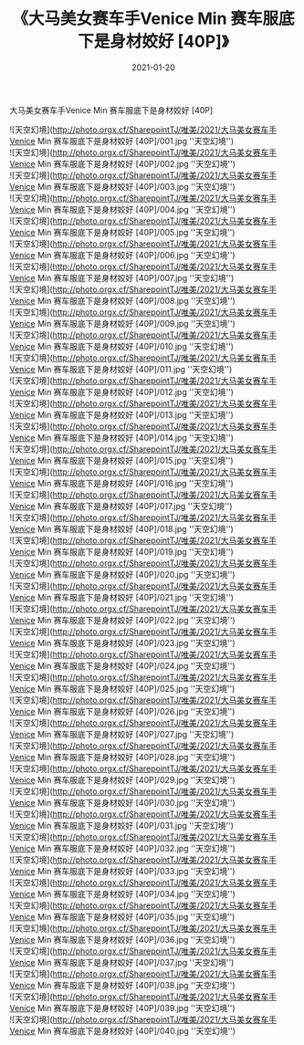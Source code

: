 ﻿---
layout: post
title:  《大马美女赛车手Venice Min 赛车服底下是身材姣好 [40P]》
date:   2021-01-20
img: http://photo.orgx.cf/SharepointTJ/唯美/2021/大马美女赛车手Venice Min 赛车服底下是身材姣好 [40P]/000.jpg
categories: [美女, 清纯, 唯美]
---

大马美女赛车手Venice Min 赛车服底下是身材姣好 [40P]



![天空幻境](http://photo.orgx.cf/SharepointTJ/唯美/2021/大马美女赛车手Venice Min 赛车服底下是身材姣好 [40P]/001.jpg ''天空幻境'') <br>
![天空幻境](http://photo.orgx.cf/SharepointTJ/唯美/2021/大马美女赛车手Venice Min 赛车服底下是身材姣好 [40P]/002.jpg ''天空幻境'') <br>
![天空幻境](http://photo.orgx.cf/SharepointTJ/唯美/2021/大马美女赛车手Venice Min 赛车服底下是身材姣好 [40P]/003.jpg ''天空幻境'') <br>
![天空幻境](http://photo.orgx.cf/SharepointTJ/唯美/2021/大马美女赛车手Venice Min 赛车服底下是身材姣好 [40P]/004.jpg ''天空幻境'') <br>
![天空幻境](http://photo.orgx.cf/SharepointTJ/唯美/2021/大马美女赛车手Venice Min 赛车服底下是身材姣好 [40P]/005.jpg ''天空幻境'') <br>
![天空幻境](http://photo.orgx.cf/SharepointTJ/唯美/2021/大马美女赛车手Venice Min 赛车服底下是身材姣好 [40P]/006.jpg ''天空幻境'') <br>
![天空幻境](http://photo.orgx.cf/SharepointTJ/唯美/2021/大马美女赛车手Venice Min 赛车服底下是身材姣好 [40P]/007.jpg ''天空幻境'') <br>
![天空幻境](http://photo.orgx.cf/SharepointTJ/唯美/2021/大马美女赛车手Venice Min 赛车服底下是身材姣好 [40P]/008.jpg ''天空幻境'') <br>
![天空幻境](http://photo.orgx.cf/SharepointTJ/唯美/2021/大马美女赛车手Venice Min 赛车服底下是身材姣好 [40P]/009.jpg ''天空幻境'') <br>
![天空幻境](http://photo.orgx.cf/SharepointTJ/唯美/2021/大马美女赛车手Venice Min 赛车服底下是身材姣好 [40P]/010.jpg ''天空幻境'') <br>
![天空幻境](http://photo.orgx.cf/SharepointTJ/唯美/2021/大马美女赛车手Venice Min 赛车服底下是身材姣好 [40P]/011.jpg ''天空幻境'') <br>
![天空幻境](http://photo.orgx.cf/SharepointTJ/唯美/2021/大马美女赛车手Venice Min 赛车服底下是身材姣好 [40P]/012.jpg ''天空幻境'') <br>
![天空幻境](http://photo.orgx.cf/SharepointTJ/唯美/2021/大马美女赛车手Venice Min 赛车服底下是身材姣好 [40P]/013.jpg ''天空幻境'') <br>
![天空幻境](http://photo.orgx.cf/SharepointTJ/唯美/2021/大马美女赛车手Venice Min 赛车服底下是身材姣好 [40P]/014.jpg ''天空幻境'') <br>
![天空幻境](http://photo.orgx.cf/SharepointTJ/唯美/2021/大马美女赛车手Venice Min 赛车服底下是身材姣好 [40P]/015.jpg ''天空幻境'') <br>
![天空幻境](http://photo.orgx.cf/SharepointTJ/唯美/2021/大马美女赛车手Venice Min 赛车服底下是身材姣好 [40P]/016.jpg ''天空幻境'') <br>
![天空幻境](http://photo.orgx.cf/SharepointTJ/唯美/2021/大马美女赛车手Venice Min 赛车服底下是身材姣好 [40P]/017.jpg ''天空幻境'') <br>
![天空幻境](http://photo.orgx.cf/SharepointTJ/唯美/2021/大马美女赛车手Venice Min 赛车服底下是身材姣好 [40P]/018.jpg ''天空幻境'') <br>
![天空幻境](http://photo.orgx.cf/SharepointTJ/唯美/2021/大马美女赛车手Venice Min 赛车服底下是身材姣好 [40P]/019.jpg ''天空幻境'') <br>
![天空幻境](http://photo.orgx.cf/SharepointTJ/唯美/2021/大马美女赛车手Venice Min 赛车服底下是身材姣好 [40P]/020.jpg ''天空幻境'') <br>
![天空幻境](http://photo.orgx.cf/SharepointTJ/唯美/2021/大马美女赛车手Venice Min 赛车服底下是身材姣好 [40P]/021.jpg ''天空幻境'') <br>
![天空幻境](http://photo.orgx.cf/SharepointTJ/唯美/2021/大马美女赛车手Venice Min 赛车服底下是身材姣好 [40P]/022.jpg ''天空幻境'') <br>
![天空幻境](http://photo.orgx.cf/SharepointTJ/唯美/2021/大马美女赛车手Venice Min 赛车服底下是身材姣好 [40P]/023.jpg ''天空幻境'') <br>
![天空幻境](http://photo.orgx.cf/SharepointTJ/唯美/2021/大马美女赛车手Venice Min 赛车服底下是身材姣好 [40P]/024.jpg ''天空幻境'') <br>
![天空幻境](http://photo.orgx.cf/SharepointTJ/唯美/2021/大马美女赛车手Venice Min 赛车服底下是身材姣好 [40P]/025.jpg ''天空幻境'') <br>
![天空幻境](http://photo.orgx.cf/SharepointTJ/唯美/2021/大马美女赛车手Venice Min 赛车服底下是身材姣好 [40P]/026.jpg ''天空幻境'') <br>
![天空幻境](http://photo.orgx.cf/SharepointTJ/唯美/2021/大马美女赛车手Venice Min 赛车服底下是身材姣好 [40P]/027.jpg ''天空幻境'') <br>
![天空幻境](http://photo.orgx.cf/SharepointTJ/唯美/2021/大马美女赛车手Venice Min 赛车服底下是身材姣好 [40P]/028.jpg ''天空幻境'') <br>
![天空幻境](http://photo.orgx.cf/SharepointTJ/唯美/2021/大马美女赛车手Venice Min 赛车服底下是身材姣好 [40P]/029.jpg ''天空幻境'') <br>
![天空幻境](http://photo.orgx.cf/SharepointTJ/唯美/2021/大马美女赛车手Venice Min 赛车服底下是身材姣好 [40P]/030.jpg ''天空幻境'') <br>
![天空幻境](http://photo.orgx.cf/SharepointTJ/唯美/2021/大马美女赛车手Venice Min 赛车服底下是身材姣好 [40P]/031.jpg ''天空幻境'') <br>
![天空幻境](http://photo.orgx.cf/SharepointTJ/唯美/2021/大马美女赛车手Venice Min 赛车服底下是身材姣好 [40P]/032.jpg ''天空幻境'') <br>
![天空幻境](http://photo.orgx.cf/SharepointTJ/唯美/2021/大马美女赛车手Venice Min 赛车服底下是身材姣好 [40P]/033.jpg ''天空幻境'') <br>
![天空幻境](http://photo.orgx.cf/SharepointTJ/唯美/2021/大马美女赛车手Venice Min 赛车服底下是身材姣好 [40P]/034.jpg ''天空幻境'') <br>
![天空幻境](http://photo.orgx.cf/SharepointTJ/唯美/2021/大马美女赛车手Venice Min 赛车服底下是身材姣好 [40P]/035.jpg ''天空幻境'') <br>
![天空幻境](http://photo.orgx.cf/SharepointTJ/唯美/2021/大马美女赛车手Venice Min 赛车服底下是身材姣好 [40P]/036.jpg ''天空幻境'') <br>
![天空幻境](http://photo.orgx.cf/SharepointTJ/唯美/2021/大马美女赛车手Venice Min 赛车服底下是身材姣好 [40P]/037.jpg ''天空幻境'') <br>
![天空幻境](http://photo.orgx.cf/SharepointTJ/唯美/2021/大马美女赛车手Venice Min 赛车服底下是身材姣好 [40P]/038.jpg ''天空幻境'') <br>
![天空幻境](http://photo.orgx.cf/SharepointTJ/唯美/2021/大马美女赛车手Venice Min 赛车服底下是身材姣好 [40P]/039.jpg ''天空幻境'') <br>
![天空幻境](http://photo.orgx.cf/SharepointTJ/唯美/2021/大马美女赛车手Venice Min 赛车服底下是身材姣好 [40P]/040.jpg ''天空幻境'') <br>